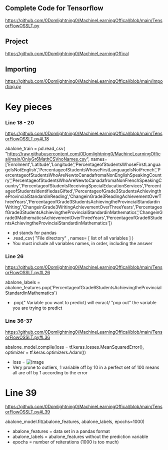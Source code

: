 ## Complete Code for Tensorflow
https://github.com/0Domlightning0/MachineLearningOffical/blob/main/TensorFlowOSSLT.py  

## Project
https://github.com/0Domlightning0/MachineLearningOffical  

## Importing 
https://github.com/0Domlightning0/MachineLearningOffical/blob/main/Importing.py  

# Key pieces 

### Line 18 - 20
https://github.com/0Domlightning0/MachineLearningOffical/blob/main/TensorFlowOSSLT.py#L18  

abalone_train = pd.read_csv(
    "https://raw.githubusercontent.com/0Domlightning0/MachineLearningOffical/main/OnlyGr6MathCSVnoNames.csv",
    names=['Enrolment','Latitude','Longitude','PercentageofStudentsWhoseFirstLanguageIsNotEnglish','PercentageofStudentsWhoseFirstLanguageIsNotFrench','PercentageofStudentsWhoAreNewtoCanadafromaNonEnglishSpeakingCountry','PercentageofStudentsWhoAreNewtoCanadafromaNonFrenchSpeakingCountry','PercentageofStudentsReceivingSpecialEducationServices','PercentageofStudentsIdentifiedasGifted','PercentageofGrade3StudentsAchievingtheProvincialStandardinReading','ChangeinGrade3ReadingAchievementOverThreeYears','PercentageofGrade3StudentsAchievingtheProvincialStandardinWriting','ChangeinGrade3WritingAchievementOverThreeYears','PercentageofGrade3StudentsAchievingtheProvincialStandardinMathematics','ChangeinGrade3MathematicsAchievementOverThreeYears','PercentageofGrade6StudentsAchievingtheProvincialStandardinMathematics'])

- pd stands for pandas 
- .read_csv( "File directory" , names= [ list of all variables ] ) 
- You must include all variables names, in order, including the answer

### Line 26
https://github.com/0Domlightning0/MachineLearningOffical/blob/main/TensorFlowOSSLT.py#L26  

abalone_labels = abalone_features.pop('PercentageofGrade6StudentsAchievingtheProvincialStandardinMathematics')

- .pop(" Variable you want to predict) will exract/ "pop out" the variable you are trying to predict

### Line 36-37
https://github.com/0Domlightning0/MachineLearningOffical/blob/main/TensorFlowOSSLT.py#L36

abalone_model.compile(loss = tf.keras.losses.MeanSquaredError(),
                      optimizer = tf.keras.optimizers.Adam())

- loss = ![image](https://github.com/0Domlightning0/TheJournal/assets/99225898/f60408bb-303f-4dca-961a-d63c1f838c80)  
- Very prone to outliers, 1 variable off by 10 in a perfect set of 100 means all are off by 1 according to the error

# Line 39 
https://github.com/0Domlightning0/MachineLearningOffical/blob/main/TensorFlowOSSLT.py#L39

abalone_model.fit(abalone_features, abalone_labels, epochs=1000)

- abalone_features = data set in a pandas format
- abalone_labels = abalone_features without the prediction variable 
- epochs = number of reiterations (1000 is too much)
